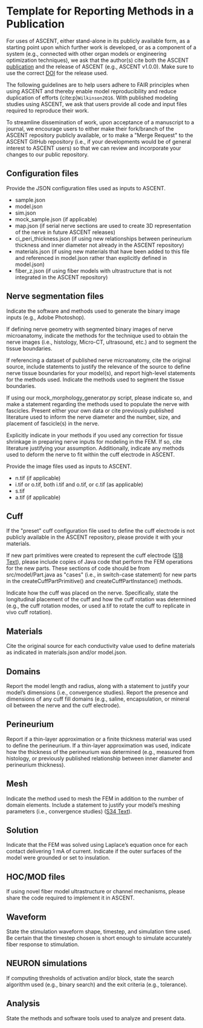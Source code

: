 # Template for Reporting Methods in a Publication

For uses of ASCENT, either stand-alone in its publicly available form, as a starting point upon which further work is developed, or as a component of a system (e.g., connected with other organ models or engineering optimization techniques), we ask that the author(s) cite both the ASCENT [publication](https://doi.org/10.1371/journal.pcbi.100928) and  the release of ASCENT (e.g., ASCENT v1.0.0). Make sure to use the correct [DOI](https://zenodo.org/badge/latestdoi/379064819) for the release used.

The following guidelines are to help users adhere to FAIR principles when using ASCENT and thereby enable model reproducibility and reduce duplication of efforts {cite:p}`Wilkinson2016`. With published modeling studies using ASCENT, we ask that   users provide all code and input files required to reproduce their work.

To streamline dissemination of work, upon acceptance of a manuscript to a journal, we encourage users to either make their fork/branch of the ASCENT repository publicly available, or to make a "Merge Request" to the ASCENT GitHub repository (i.e., if your developments would be of general interest to ASCENT users) so that we can review and incorporate your changes to our public repository.

## Configuration files
Provide the JSON configuration files used as inputs to ASCENT.
* sample.json
* model.json
* sim.json
* mock_sample.json (if applicable)
* map.json (if serial nerve sections are used to create 3D representation of the nerve in future ASCENT releases)
* ci_peri_thickness.json (if using new relationships between perineurium thickness and inner diameter not already in the ASCENT repository)
* materials.json (if using new materials that have been added to this file and referenced in model.json rather than explicitly defined in model.json)
* fiber_z.json (if using fiber models with ultrastructure that is not integrated in the ASCENT repository)

## Nerve segmentation files
Indicate the software and methods used to generate the binary image inputs (e.g., Adobe Photoshop).

If defining nerve geometry with segmented binary images of nerve microanatomy, indicate the methods for the technique used to obtain the nerve images (i.e., histology, Micro-CT, ultrasound, etc.) and to segment the tissue boundaries.

If referencing a dataset of published nerve microanatomy, cite the original source, include statements to justify the relevance of the source to define nerve tissue boundaries for your model(s), and report high-level statements for the methods used. Indicate the methods used to segment the tissue boundaries.

If using our mock_morphology_generator.py script, please indicate so, and make a statement regarding the methods used to populate the nerve with fascicles. Present either your own data or cite previously published literature used to inform the nerve diameter and the number, size, and placement of fascicle(s) in the nerve.

Explicitly indicate in your methods if you used any correction for tissue shrinkage in preparing nerve inputs for modeling in the FEM. If so, cite literature justifying your assumption. Additionally, indicate any methods used to deform the nerve to fit within the cuff electrode in ASCENT.

Provide the image files used as inputs to ASCENT.
* n.tif (if applicable)
* i.tif or o.tif, both i.tif and o.tif, or c.tif (as applicable)
* s.tif
* a.tif (if applicable)

## Cuff
If the "preset" cuff configuration file used to define the cuff electrode is not publicly available in the ASCENT repository, please provide it with your materials.

If new part primitives were created to represent the cuff electrode ([S18 Text](S18-Creating-new-part-primitives)), please include copies of Java code that perform the FEM operations for the new parts. These sections of code should be from src/model/Part.java as "cases" (i.e., in switch-case statement) for new parts in the createCuffPartPrimitive() and createCuffPartInstance() methods.

Indicate how the cuff was placed on the nerve. Specifically, state the longitudinal placement of the cuff and how the cuff rotation was determined (e.g., the cuff rotation modes, or used a.tif to rotate the cuff to replicate in vivo cuff rotation).

## Materials
Cite the original source for each conductivity value used to define materials as indicated in materials.json and/or model.json.

## Domains
Report the model length and radius, along with a statement to justify your model’s dimensions (i.e., convergence studies). Report the presence and dimensions of any cuff fill domains (e.g., saline, encapsulation, or mineral oil between the nerve and the cuff electrode).

## Perineurium
Report if a thin-layer approximation or a finite thickness material was used to define the perineurium. If a thin-layer approximation was used, indicate how the thickness of the perineurium was determined (e.g., measured from histology, or previously published relationship between inner diameter and perineurium thickness).

## Mesh
Indicate the method used to mesh the FEM in addition to the number of domain elements. Include a statement to justify your model’s meshing parameters (i.e., convergence studies) ([S34 Text](S34-Convergence-analysis-example)).

## Solution
Indicate that the FEM was solved using Laplace’s equation once for each contact delivering 1 mA of current. Indicate if the outer surfaces of the model were grounded or set to insulation.

## HOC/MOD files
If using novel fiber model ultrastructure or channel mechanisms, please share the code required to implement it in ASCENT.

## Waveform
State the stimulation waveform shape, timestep, and simulation time used. Be certain that the timestep chosen is short enough to simulate accurately fiber response to stimulation.

## NEURON simulations
If computing thresholds of activation and/or block, state the search algorithm used (e.g., binary search) and the exit criteria (e.g., tolerance).

## Analysis
State the methods and software tools used to analyze and present data.
